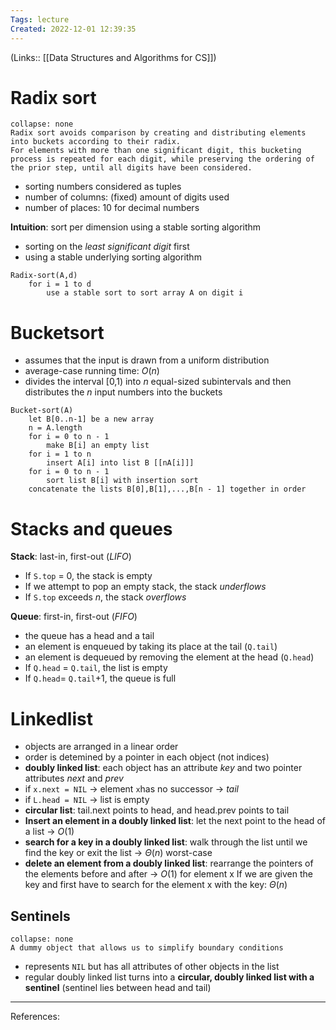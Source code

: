 ```yaml
---
Tags: lecture
Created: 2022-12-01 12:39:35
---
```

(Links:: [[Data Structures and Algorithms for CS]])
# Radix sort
```ad-definition
collapse: none
Radix sort avoids comparison by creating and distributing elements into buckets according to their radix.
For elements with more than one significant digit, this bucketing process is repeated for each digit, while preserving the ordering of the prior step, until all digits have been considered.
```
- sorting numbers considered as tuples
- number of columns: (fixed) amount of digits used
- number of places: 10 for decimal numbers

**Intuition**: sort per dimension using a stable sorting algorithm
- sorting on the *least significant digit* first
- using a stable underlying sorting algorithm
```
Radix-sort(A,d)
	for i = 1 to d
		use a stable sort to sort array A on digit i
```
# Bucketsort
- assumes that the input is drawn from a uniform distribution
- average-case running time: $O(n)$
- divides the interval \[0,1) into $n$ equal-sized subintervals and then distributes the $n$ input numbers into the buckets
```
Bucket-sort(A)
	let B[0..n-1] be a new array
	n = A.length
	for i = 0 to n - 1
		make B[i] an empty list
	for i = 1 to n
		insert A[i] into list B [[nA[i]]]
	for i = 0 to n - 1
		sort list B[i] with insertion sort
	concatenate the lists B[0],B[1],...,B[n - 1] together in order
```
# Stacks and queues
**Stack**: last-in, first-out (*LIFO*)
- If `S.top` = 0, the stack is empty
- If we attempt to pop an empty stack, the stack *underflows*
- If `S.top` exceeds $n$, the stack *overflows*

**Queue**: first-in, first-out (*FIFO*)
- the queue has a head and a tail
- an element is enqueued by taking its place at the tail (`Q.tail`)
- an element is dequeued by removing the element at the head (`Q.head`)
- If `Q.head` = `Q.tail`, the list is empty
- If `Q.head`= `Q.tail`+1, the queue is full
# Linkedlist
- objects are arranged in a linear order
- order is detemined by a pointer in each object (not indices)
- **doubly linked list**: each object has an attribute *key* and two pointer attributes *next* and *prev*
- if `x.next = NIL` -> element `x`has no successor -> *tail*
- if `L.head = NIL` -> list is empty
- **circular list**: tail.next points to head, and head.prev points to tail
- **Insert an element in a doubly linked list**: let the next point to the head of a list -> $O(1)$
- **search for a key in a doubly linked list**: walk through the list until we find the key or exit the list -> $\Theta(n)$ worst-case
- **delete an element from a doubly linked list**: rearrange the pointers of the elements before and after -> $O(1)$ for element x
  If we are given the key and first have to search for the element x with the key: $\Theta(n)$
## Sentinels
```ad-definition
collapse: none
A dummy object that allows us to simplify boundary conditions
```
- represents `NIL` but has all attributes of other objects in the list
- regular doubly linked list turns into a **circular, doubly linked list with a sentinel** (sentinel lies between head and tail)

---
References: